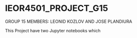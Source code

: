 # IEOR4501_PROJECT_G15
GROUP 15 MEMBERS: LEONID KOZLOV AND JOSE PLANDIURA

This Project have two Jupyter notebooks which 
